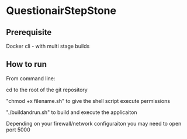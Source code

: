 # QuestionairStepStone


## Prerequisite
Docker cli - with multi stage builds

## How to run

From command line:

cd to the root of the git repository

"chmod +x filename.sh" to give the shell script execute permissions

"./buildandrun.sh" to build and execute the applicaiton

Depending on your firewall/network configuraiton you may need to open port 5000


